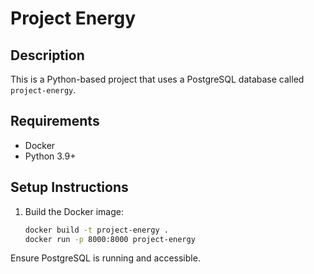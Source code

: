 # Project Energy

## Description
This is a Python-based project that uses a PostgreSQL database called `project-energy`.

## Requirements
- Docker
- Python 3.9+

## Setup Instructions
1. Build the Docker image:
   ```sh
   docker build -t project-energy .
   docker run -p 8000:8000 project-energy
   ```

Ensure PostgreSQL is running and accessible.
